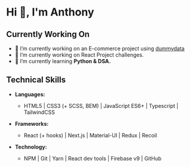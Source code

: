 # Hi 👋, I'm Anthony

## Currently Working On
- 🔭 I’m currently working on an E-commerce project using [dummydata](https://dummyjson.com/)  
- 🚀 I’m currently working on React Project challenges.  
- 🌱 I’m currently learning **Python & DSA.**

## Technical Skills
- **Languages:**  
  - HTML5 | CSS3 (+ SCSS, BEM) | JavaScript ES6+ | Typescript | TailwindCSS  

- **Frameworks:**  
  - React (+ hooks) | Next.js | Material-UI | Redux | Recoil 

- **Technology:**  
  - NPM | Git | Yarn | React dev tools | Firebase v9 | GitHub 
